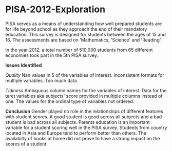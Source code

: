 # PISA-2012-Exploration
PISA serves as a means of understanding how well prepared students are for life beyond school as they approach the end of their mandatory education. This survey is designed for students between the ages of 15 and 16. The assessments are based on 'Mathematics, 'Science' and 'Reading'.

In the year 2012, a total number of 510,000 students from 65 different economies took part in the 5th PISA survey.

**Issues Identified**

*Quality*
Nan values in 5 of the variables of interest.
Inconsistent formats for multiple variables.
Too much data.

*Tidiness*
Ambiguous column names for the variables of interest.
Data for the taret variables aka subjects' score provided in multiple columns instead of one.
The values for the ordinal type of variables not ordered.

**Conclusion**
Gender played no role in the relationships of different features with student scores.
A good student is good across all subjects and a bad student is bad across all subjects.
Parents education is an important variable for a student scoring well in the PISA survey.
Students from country located in Asia and Europe tend to perform better than others.
The availabilty of books at home did not prove to have a strong impact on the scores of a student.
